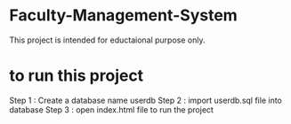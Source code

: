 # Faculty-Management-System
This project is intended for eductaional purpose only. 
# to run this project
Step 1 : Create a database name userdb 
Step 2 : import userdb.sql file into database
Step 3 : open index.html file to run the project
